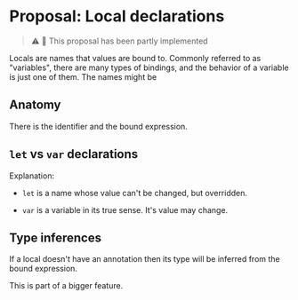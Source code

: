 # Proposal: Local declarations

> ⚠️ 🧩 This proposal has been partly implemented

Locals are names that values are bound to. Commonly referred to as "variables", there are many types of bindings, and the behavior of a variable is just one of them. The names might be 

## Anatomy

There is the identifier and the bound expression.

## ``let`` vs ``var`` declarations

Explanation:

* ``let`` is a name whose value can't be changed, but overridden.

* ``var`` is a variable in its true sense. It's value may change.

## Type inferences

If a local doesn't have an annotation then its type will be inferred from the bound expression.

This is part of a bigger feature.